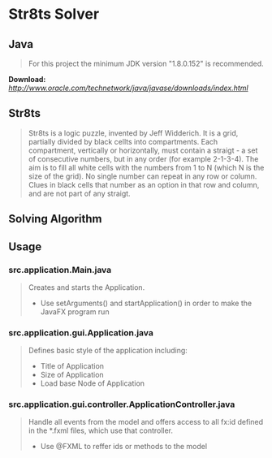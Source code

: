  # Str8ts Solver

 ## Java
> For this project the minimum JDK version "1.8.0.152" is recommended.<br />

**Download:** *http://www.oracle.com/technetwork/java/javase/downloads/index.html*

 ## Str8ts
 >Str8ts is a logic puzzle, invented by Jeff Widderich. It is a grid, partially divided by black cellts into compartments. 
 >Each compartment, vertically or horizontally, must contain a straigt - a set of consecutive numbers, but in any order (for example 2-1-3-4).
 >The aim is to fill all white cells with the numbers from 1 to N (which N is the size of the grid). No single number can repeat in any row or column.
 >Clues in black cells that number as an option in that row and column, and are not part of any straigt.

## Solving Algorithm

 ## Usage
 ### src.application.Main.java
 > Creates and starts the Application.
 > *  Use setArguments() and startApplication() in order to make the JavaFX program run
 
 ### src.application.gui.Application.java
 > Defines basic style of the application including:
 > *  Title of Application
 > *  Size of Application
 > *  Load base Node of Application
 
 ### src.application.gui.controller.ApplicationController.java
 > Handle all events from the model and offers access to all fx:id defined in the *.fxml files, which use that controller.
 > *  Use @FXML to reffer ids or methods to the model
 
 